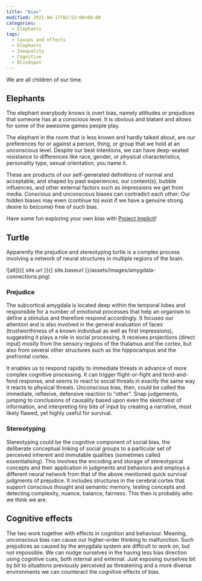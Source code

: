 ```yaml
---
title: "Bias"
modified: 2021-04-17T02:52:00+00:00
categories:
  - Elephants
tags:
  - Causes and effects
  - Elephants
  - Inequality
  - Cognitive
  - Blindspot
---
```


We are all children of our time. 

## Elephants

The elephant everybody knows is overt bias, namely attitudes or prejudices that someone has at a conscious level. It is obvious and blatant and allows for some of the awesome games people play. 

The elephant in the room that is less known and hardly talked about, are our preferences for or against a person, thing, or group that we hold at an unconscious level. Despite our best intentions, we can have deep-seated resistance to differences like race, gender, or physical characteristics, personality type, sexual orientation, you name it.

These are products of our self-generated definitions of normal and acceptable, and shaped by past experiences, our context(s), bubble influences, and other external factors such as impressions we get from media. Conscious and unconscious biases can contradict each other: Our hidden biases may even (continue to) exist if we have a genuine strong desire to be(come) free of such bias.

Have some fun exploring your own bias with [Project Implicit](https://implicit.harvard.edu/implicit/)!

## Turtle
Apparently the prejudice and stereotyping turtle is a complex process involving a network of neural structures in multiple regions of the brain. 

![alt]({{ site.url }}{{ site.baseurl }}/assets/images/amygdala-connections.png)

### Prejudice
The subcortical amygdala is located deep within the temporal lobes and responsible for a number of emotional processes that help an organism to define a stimulus and therefore respond accordingly. It focuses our attention and is also involved in the general evaluation of faces (trustworthiness of a known individual as well as first impressions), suggesting it plays a role in social processing. It receives projections (direct input) mostly from the sensory regions of the thalamus and the cortex, but also from several other structures such as the hippocampus and the prefrontal cortex. 

It enables us to respond rapidly to immediate threats in advance of more complex cognitive processing. It can trigger  flight-or-fight and tend-and-fend response, and seems to react to social threats in exactly the same way it reacts to physical threats. Unconscious bias, then, could be called the immediate, reflexive, defensive reaction to "other". Snap judgements, jumping to conclusions of causality based upon even the sketchiest of information, and interpreting tiny bits of input by creating a narrative, most likely flawed, yet highly useful for survival.

### Stereotyping 
Stereotyping could be the cognitive component of social bias, the deliberate conceptual linking of social groups to a particular set of perceived inherent and immutable qualities (sometimes called essentialising). This involves the encoding and storage of stereotypical concepts and their application in judgments and behaviors and employs a different neural network from that of the above mentioned quick survival judgments of prejudice. It includes structures in the cerebral cortex that support conscious thought and semantic memory, testing concepts and detecting complexity, nuance, balance, fairness. This then is probably who we think we are.

## Cognitive effects

The two work together with effects in cognition and behaviour. Meaning, unconscious bias can cause our higher-order thinking to malfunction. Such prejudices as caused by the amygdala system are difficult to work on, but not impossible. We can nudge ourselves in the having less bias direction using cognitive cues, both internal and external. Just exposing ourselves bit by bit to situations previously perceived as threatening and a more diverse environments we can counteract the cognitive effects of bias.


